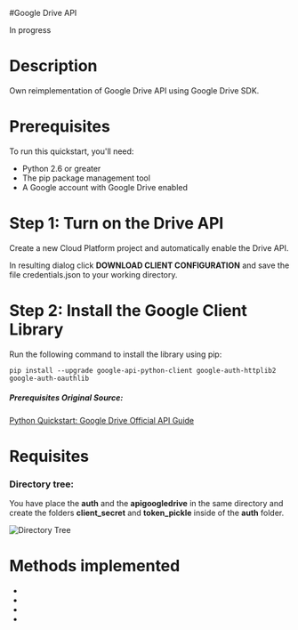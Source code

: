 #Google Drive API

In progress


# Description
Own reimplementation of Google Drive API using Google Drive SDK.


# Prerequisites

To run this quickstart, you'll need:

   - Python 2.6 or greater <br>
   - The pip package management tool<br>
   - A Google account with Google Drive enabled<br>


# Step 1: Turn on the Drive API
Create a new Cloud Platform project and automatically enable the Drive API.

In resulting dialog click <b>DOWNLOAD CLIENT CONFIGURATION</b> and save the file credentials.json to your working directory. 


# Step 2: Install the Google Client Library

Run the following command to install the library using pip:

    pip install --upgrade google-api-python-client google-auth-httplib2 google-auth-oauthlib



##### Prerequisites Original Source:
[Python Quickstart: Google Drive Official API Guide](https://developers.google.com/drive/api/v3/quickstart/python?pli=1)


# Requisites

### Directory tree:

You have place the <b>auth</b> and the <b>apigoogledrive</b> in the same directory
and create the folders <b> client_secret</b> and <b>token_pickle</b> inside of
the <b>auth</b> folder.

![Directory Tree](https://imgur.com/kUrPO9V)
# Methods implemented

- 
- 
- 
- 





